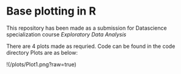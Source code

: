 # Base plotting in R

This repository has been made as a submission for Datascience specialization course *Exploratory Data Analysis*

There are 4 plots made as requried.
Code can be found in the code directory 
Plots are as below:

!(/plots/Plot1.png?raw=true)
